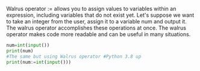 Walrus operator := allows you to assign values to variables within an expression, including variables that do not exist yet. Let's suppose we want to take an integer from the user, assign it to a variable num and output it. The walrus operator accomplishes these operations at once. The walrus operator makes code more readable and can be useful in many situations.

``` py
num=int(input())
print(num)
#The same but using Walrus operator #Python 3.8 up
print(num:=int(input()))
```
